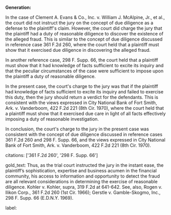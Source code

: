 **Generation:**



In the case of Clement A. Evans & Co., Inc. v. William J. McAlpine, Jr., et al., the court did not instruct the jury on the concept of due diligence as a defense to the plaintiff's claim. However, the court did charge the jury that the plaintiff had a duty of reasonable diligence to discover the existence of the alleged fraud. This is similar to the concept of due diligence discussed in reference case 361 F.2d 260, where the court held that a plaintiff must show that it exercised due diligence in discovering the alleged fraud.

In another reference case, 298 F. Supp. 66, the court held that a plaintiff must show that it had knowledge of facts sufficient to excite its inquiry and that the peculiar circumstances of the case were sufficient to impose upon the plaintiff a duty of reasonable diligence.

In the present case, the court's charge to the jury was that if the plaintiff had knowledge of facts sufficient to excite its inquiry and failed to exercise this duty, then the jury should return a verdict for the defendants. This is consistent with the views expressed in City National Bank of Fort Smith, Ark. v. Vanderboom, 422 F.2d 221 (8th Cir. 1970), where the court held that a plaintiff must show that it exercised due care in light of all facts effectively imposing a duty of reasonable investigation.

In conclusion, the court's charge to the jury in the present case was consistent with the concept of due diligence discussed in reference cases 361 F.2d 260 and 298 F. Supp. 66, and the views expressed in City National Bank of Fort Smith, Ark. v. Vanderboom, 422 F.2d 221 (8th Cir. 1970).



citations: ['361 F.2d 260', '298 F. Supp. 66']

gold_text: Thus, as the trial court instructed the jury in the instant ease, the plaintiff’s sophistication, expertise and business acumen in the financial community, his access to information and opportunity to detect the fraud are all relevant considerations in determining the exercise of reasonable diligence. Kohler v. Kohler, supra, 319 F.2d at 641-642. See, also, Rogen v. Ilikon Corp., 361 F.2d 260 (1st Cir. 1966); Gerstle v. Gamble-Skogmo, Inc., 298 F. Supp. 66 (E.D.N.Y. 1969).

label: 